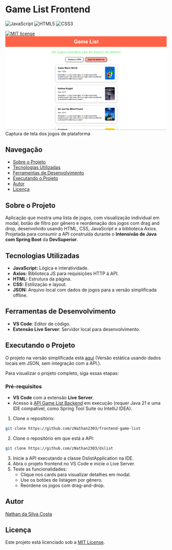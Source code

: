 ﻿# Game List Frontend
![JavaScript](https://img.shields.io/badge/javascript-%23323330.svg?style=for-the-badge&logo=javascript&logoColor=%23F7DF1E)
![HTML5](https://img.shields.io/badge/html5-%23E34F26.svg?style=for-the-badge&logo=html5&logoColor=white)
![CSS3](https://img.shields.io/badge/css3-%231572B6.svg?style=for-the-badge&logo=css3&logoColor=white)

[![MIT license](https://img.shields.io/badge/License-MIT-blue.svg)](https://lbesson.mit-license.org/)
![](./img/preview.png)
Captura de tela dos jogos de plataforma

## Navegação
- [Sobre o Projeto](#sobre-o-projeto)
- [Tecnologias Utilizadas](#tecnologias-utilizadas)
- [Ferramentas de Desenvolvimento](#ferramentas-de-desenvolvimento)
- [Executando o Projeto](#executando-o-projeto)
- [Autor](#autor)
- [Licença](#licença)

## Sobre o Projeto
Aplicação que mostra uma lista de jogos, com visualização individual em modal, botão de filtro por gênero e reordenação dos jogos com drag and drop, desenvolvido usando HTML, CSS, JavaScript e a biblioteca Axios. Projetada para consumir a API construída durante o **Intensivão de Java com Spring Boot** da **DevSuperior**.

## Tecnologias Utilizadas
- **JavaScript:** Lógica e interatividade.
- **Axios:** Biblioteca JS para requisições HTTP à API.
- **HTML:** Estrutura da página.
- **CSS:** Estilização e layout.
- **JSON:** Arquivo local com dados de jogos para a versão simplificada offline.

## Ferramentas de Desenvolvimento
- **VS Code**: Editor de código.
- **Extensão Live Server**: Servidor local para desenvolvimento.

## Executando o Projeto
O projeto na versão simplificada está [aqui](https://znathan2303.github.io/frontend-game-list/) (Versão estática usando dados locais em JSON, sem integração com a API.).

Para visualizar o projeto completo, siga essas etapas:
### Pré-requisitos
- **VS Code** com a extensão **Live Server**.
- Acesso à [API Game List Backend](https://github.com/zNathan2303/dslist) em execução (requer Java 21 e uma IDE compatível, como Spring Tool Suite ou IntelliJ IDEA).
1. Clone o repositório:
```bash
git clone https://github.com/zNathan2303/frontend-game-list
```
2. Clone o repositório em que está a API:
```bash
git clone https://github.com/zNathan2303/dslist
```
3. Inicie a API executando a classe DslistApplication na IDE.
4. Abra o projeto frontend no VS Code e inicie o Live Server.
5. Teste as funcionalidades:
   - Clique nos cards para visualizar detalhes em modal.
   - Use os botões de listagem por gênero.
   - Reordene os jogos com drag-and-drop.

## Autor
[Nathan da Silva Costa](<https://www.linkedin.com/in/nathandasilvacosta/>)

## Licença
Este projeto está licenciado sob a [MIT License](https://opensource.org/license/MIT).
